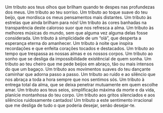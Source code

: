 Um tributo aos teus olhos que brilham quando te despes nas profundezas dos meus.
Um tributo ao teu sorriso.
Um tributo ao toque suave do teu beijo, que mordisca os meus pensamentos mais distantes.
Um tributo às estrelas que ainda brilham para nós!
Um tributo às cores banhadas na transparência deste caloroso suor que nos refresca a alma.
Um tributo às melhores músicas do mundo, sem que alguma vez alguma delas fosse considerada.
Um tributo à simplicidade de um “olá”, que desperta a esperança eterna do amanhecer. 
Um tributo à noite que inspira recordações e que enfeita corações tocados e destacados.
Um tributo ao tempo que trespassa as nossas almas e os nossos corpos. 
Um tributo ao sonho que se desliga da impossibilidade existêncial de quem sonha.
Um tributo ao teu cheiro que me pede beijos em abraço, tão ou mais intensos do que um bagaço.
Um tributo aos movimentos suaves do teu dançante caminhar que adorna passo a passo.
Um tributo ao ruído e ao silêncio que nos abraça a toda a hora sempre que nos sentimos sós.
Um tributo à entrega total da alma, que se deixa penetrar mutuamente em quem escolhe amar.
Um tributo aos teus seios, simplificação máxima da morte e da vida, planície montanhosa do teu corpo.
Um tributo aos gritos silenciados e aos silêncios ruidosamente cantados!
Um tributo a este sentimento irracional que me desliga de tudo o que poderia desejar, senão desejar-te.